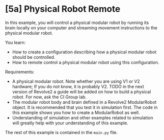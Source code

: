 # [5a] Physical Robot Remote

In this example, you will control a physical modular robot by running its brain locally on your computer and streaming movement instructions to the physical modular robot.

You learn:

- How to create a configuration describing how a physical modular robot should be controlled.
- How to remote control a physical modular robot using this configuration.

Requirements:

- A physical modular robot. Note whether you are using V1 or V2 hardware; If you do not know, it is probably V2. TODO in the next version of Revolve2 a guide will be added on how to build a physical robot. For now, ask the CI Group lab.
- The modular robot body and brain defined in a Revolve2 ModularRobot object. It is recommended that you test it in simulation first. The code in this example shows you how to create a ModularRobot as well.
- Understanding of simulation and other examples related to simulation will greatly help with your understanding of this example.

The rest of this example is contained in the `main.py` file.
